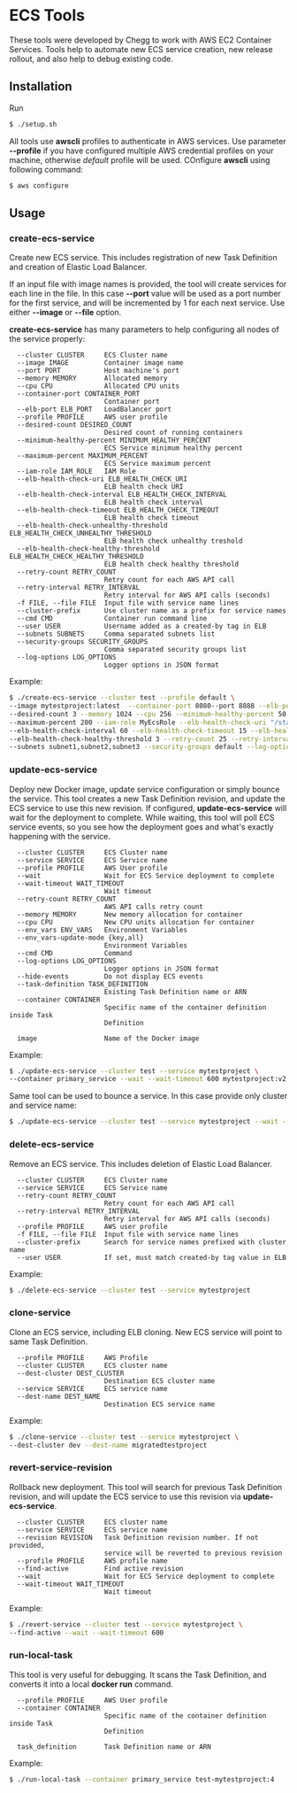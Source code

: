 # ECS Tools

These tools were developed by Chegg to work with AWS EC2 Container Services. Tools help to automate new ECS service creation, new release rollout, and also help to debug existing code.
    
    
    
## Installation
Run 
```bash
$ ./setup.sh
```
    
All tools use **awscli** profiles to authenticate in AWS services. Use parameter **--profile** if you have configured multiple AWS credential profiles on your machine, otherwise _default_ profile will be used.
COnfigure **awscli** using following command:
```bash
$ aws configure
```
    
    
## Usage    
    
    
### create-ecs-service
Create new ECS service. This includes registration of new Task Definition and creation of Elastic Load Balancer.
    
If an input file with image names is provided, the tool will create services for each line in the file. In this case **--port** value will be used as a port number for the first service, and will be incremented by 1 for each next service.
Use either **--image** or **--file** option.
     
**create-ecs-service** has many parameters to help configuring all nodes of the service properly:
 
 
```
  --cluster CLUSTER     ECS Cluster name
  --image IMAGE         Container image name
  --port PORT           Host machine's port
  --memory MEMORY       Allocated memory
  --cpu CPU             Allocated CPU units
  --container-port CONTAINER_PORT
                        Container port
  --elb-port ELB_PORT   LoadBalancer port
  --profile PROFILE     AWS user profile
  --desired-count DESIRED_COUNT
                        Desired count of running containers
  --minimum-healthy-percent MINIMUM_HEALTHY_PERCENT
                        ECS Service minimum healthy percent
  --maximum-percent MAXIMUM_PERCENT
                        ECS Service maximum percent
  --iam-role IAM_ROLE   IAM Role
  --elb-health-check-uri ELB_HEALTH_CHECK_URI
                        ELB health check URI
  --elb-health-check-interval ELB_HEALTH_CHECK_INTERVAL
                        ELB health check interval
  --elb-health-check-timeout ELB_HEALTH_CHECK_TIMEOUT
                        ELB health check timeout
  --elb-health-check-unhealthy-threshold ELB_HEALTH_CHECK_UNHEALTHY_THRESHOLD
                        ELB health check unhealthy treshold
  --elb-health-check-healthy-threshold ELB_HEALTH_CHECK_HEALTHY_THRESHOLD
                        ELB health check healthy threshold
  --retry-count RETRY_COUNT
                        Retry count for each AWS API call
  --retry-interval RETRY_INTERVAL
                        Retry interval for AWS API calls (seconds)
  -f FILE, --file FILE  Input file with service name lines
  --cluster-prefix      Use cluster name as a prefix for service names
  --cmd CMD             Container run command line
  --user USER           Username added as a created-by tag in ELB
  --subnets SUBNETS     Comma separated subnets list
  --security-groups SECURITY_GROUPS
                        Comma separated security groups list
  --log-options LOG_OPTIONS
                        Logger options in JSON format
```
    
Example:
    
```bash
$ ./create-ecs-service --cluster test --profile default \
--image mytestproject:latest  --container-port 8080--port 8888 --elb-port 80 \
--desired-count 3 --memory 1024 --cpu 256 --minimum-healthy-percent 50 \
--maximum-percent 200 --iam-role MyEcsRole --elb-health-check-uri "/status" \
--elb-health-check-interval 60 --elb-health-check-timeout 15 --elb-health-check-unhealthy-threshold 5 \
--elb-health-check-healthy-threshold 3 --retry-count 25 --retry-interval 3 \
--subnets subnet1,subnet2,subnet3 --security-groups default --log-options "{\"logDriver\":\"json-file\"}"
```
    
### update-ecs-service
Deploy new Docker image, update service configuration or simply bounce the service.
This tool creates a new Task Definition revision, and update the ECS service to use this new revision.
If configured, **update-ecs-service** will wait for the deployment to complete. While waiting, this tool will poll ECS service events, so you see how the deployment goes and what's exactly happening with the service.
    
```
  --cluster CLUSTER     ECS Cluster name
  --service SERVICE     ECS Service name
  --profile PROFILE     AWS User profile
  --wait                Wait for ECS Service deployment to complete
  --wait-timeout WAIT_TIMEOUT
                        Wait timeout
  --retry-count RETRY_COUNT
                        AWS API calls retry count
  --memory MEMORY       New memory allocation for container
  --cpu CPU             New CPU units allocation for container
  --env_vars ENV_VARS   Environment Variables
  --env_vars-update-mode {key,all}
                        Environment Variables
  --cmd CMD             Command
  --log-options LOG_OPTIONS
                        Logger options in JSON format
  --hide-events         Do not display ECS events
  --task-definition TASK_DEFINITION
                        Existing Task Definition name or ARN
  --container CONTAINER
                        Specific name of the container definition inside Task
                        Definition
  
  image                 Name of the Docker image                          
```
    
Example:
    
```bash
$ ./update-ecs-service --cluster test --service mytestproject \
--container primary_service --wait --wait-timeout 600 mytestproject:v2
```

Same tool can be used to bounce a service. In this case provide only cluster and service name:
```bash
$ ./update-ecs-service --cluster test --service mytestproject --wait --wait-timeout 600
```

    
### delete-ecs-service
Remove an ECS service. This includes deletion of Elastic Load Balancer.
    
```
  --cluster CLUSTER     ECS Cluster name
  --service SERVICE     ECS Service name
  --retry-count RETRY_COUNT
                        Retry count for each AWS API call
  --retry-interval RETRY_INTERVAL
                        Retry interval for AWS API calls (seconds)
  --profile PROFILE     AWS user profile
  -f FILE, --file FILE  Input file with service name lines
  --cluster-prefix      Search for service names prefixed with cluster name
  --user USER           If set, must match created-by tag value in ELB 
```
    
Example:
    
```bash
$ ./delete-ecs-service --cluster test --service mytestproject
```


### clone-service
Clone an ECS service, including ELB cloning. New ECS service will point to same Task Definition.
    
```
  --profile PROFILE     AWS Profile
  --cluster CLUSTER     ECS cluster name
  --dest-cluster DEST_CLUSTER
                        Destination ECS cluster name
  --service SERVICE     ECS service name
  --dest-name DEST_NAME
                        Destination ECS service name
```
    
Example:
    
```bash
$ ./clone-service --cluster test --service mytestproject \
--dest-cluster dev --dest-name migratedtestproject 
```
    
### revert-service-revision
Rollback new deployment. This tool will search for previous Task Definition revision, and will update the ECS service to use this revision via **update-ecs-service**.
    
```
  --cluster CLUSTER     ECS cluster name
  --service SERVICE     ECS service name
  --revision REVISION   Task Definition revision number. If not provided,
                        service will be reverted to previous revision
  --profile PROFILE     AWS profile name
  --find-active         Find active revision
  --wait                Wait for ECS Service deployment to complete
  --wait-timeout WAIT_TIMEOUT
                        Wait timeout
```
    
Example:
    
```bash
$ ./revert-service --cluster test --service mytestproject \
--find-active --wait --wait-timeout 600
```    
    
### run-local-task
This tool is very useful for debugging. It scans the Task Definition, and converts it into a local **docker run** command.
    
```
  --profile PROFILE     AWS User profile
  --container CONTAINER
                        Specific name of the container definition inside Task
                        Definition

  task_definition       Task Definition name or ARN
```
    
    
Example:
    
```bash
$ ./run-local-task --container primary_service test-mytestproject:4
```


